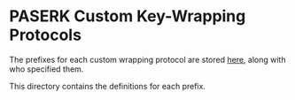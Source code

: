 # PASERK Custom Key-Wrapping Protocols

The prefixes for each custom wrapping protocol are stored
[here](../Wrap.md#registered-prefixes), along with who specified them.

This directory contains the definitions for each prefix.
